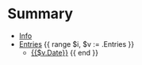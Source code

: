 # Summary

- [Info](info.md)
- [Entries](entries/README.md)
    {{ range $i, $v := .Entries }}
    - [{{$v.Date}}](entries/{{$i}}.md)
    {{ end }}

